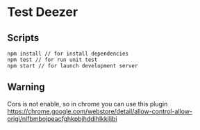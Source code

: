 # Test Deezer
## Scripts
	npm install // for install dependencies
	npm test // for run unit test
	npm start // for launch development server

## Warning
Cors is not enable, so in chrome you can use this plugin https://chrome.google.com/webstore/detail/allow-control-allow-origi/nlfbmbojpeacfghkpbjhddihlkkiljbi